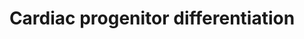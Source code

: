 ---
annotations:
- id: CL:0002098
  parent: native cell
  type: Cell Type Ontology
  value: regular cardiac myocyte
- id: CL:0000746
  parent: native cell
  type: Cell Type Ontology
  value: cardiac muscle cell
- id: PW:0000004
  parent: regulatory pathway
  type: Pathway Ontology
  value: regulatory pathway
authors:
- Mkutmon
- Ariutta
- Khanspers
- MaintBot
- Egonw
- Eweitz
communities:
- CIRM_Related
description: Factors involved in the induction of cardiac differentiation in vitro
  and in vivo. This model was based on the below two review articles.
last-edited: 2021-05-21
organisms:
- Bos taurus
redirect_from:
- /index.php/Pathway:WP3127
- /instance/WP3127
revision: null
schema-jsonld:
- '@context': https://schema.org/
  '@id': https://wikipathways.github.io/pathways/WP3127.html
  '@type': Dataset
  creator:
    '@type': Organization
    name: WikiPathways
  description: Factors involved in the induction of cardiac differentiation in vitro
    and in vivo. This model was based on the below two review articles.
  keywords:
  - ACTC1
  - ANPEP
  - BMP1
  - BMP4
  - CXCR4
  - DKK1
  - FGF2
  - FOXA2
  - GATA4
  - GGFBPP5
  - GSK3B
  - IGF-I
  - IGF2
  - INHBA
  - INS
  - IRX4
  - ISL1
  - KDR
  - KIT
  - LIN28A
  - LIN28B
  - MAPK14
  - MEF2C
  - MESP1
  - MESP2
  - MIXL1
  - MYH7
  - MYL2
  - MYLK3
  - NANOG
  - NCAM1
  - NKX2-5
  - NODAL
  - NOG
  - NOTCH1
  - PAX6
  - PDGFRA
  - POU5F1
  - ROR2
  - Retinoic acid
  - SCN5A
  - SIRPB1
  - SOX1
  - SOX17
  - SOX2
  - T
  - TBX20
  - TBX5
  - TGFB1
  - THY1
  - TNNI3
  - TNNT2
  - WNT
  - WNT3A
  - ZFP42
  license: CC0
  name: Cardiac progenitor differentiation
seo: CreativeWork
title: Cardiac progenitor differentiation
wpid: WP3127
---